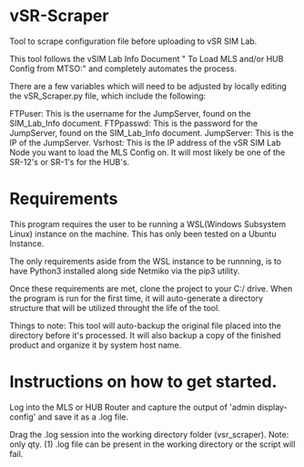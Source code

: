 # vSR-Scraper
Tool to scrape configuration file before uploading to vSR SIM Lab.


This tool follows the vSIM Lab Info Document " To Load MLS and/or HUB Config from MTSO:" and completely automates the process.

There are a few variables which will need to be adjusted by locally editing the vSR_Scraper.py file, which include the following:

FTPuser:
This is the username for the JumpServer, found on the SIM_Lab_Info document.
FTPpasswd: 
This is the password for the JumpServer, found on the SIM_Lab_Info document.
JumpServer:
This is the IP of the JumpServer.
Vsrhost:
This is the IP address of the vSR SIM Lab Node you want to load the MLS Config on. It will most likely be one of the SR-12's or SR-1's for the HUB's. 


# Requirements
This program requires the user to be running a WSL(Windows Subsystem Linux) instance on the machine. This has only been tested on a Ubuntu Instance.

The only requirements aside from the WSL instance to be runnning, is to have Python3 installed along side Netmiko via the pip3 utility.

Once these requirements are met, clone the project to your C:/ drive. When the program is run for the first time, it will auto-generate a directory structure that will be utilized throught the life of the tool. 

Things to note: 
  This tool will auto-backup the original file placed into the directory before it's processed. It will also backup a copy of the     finished product and organize it by system host name. 

# Instructions on how to get started.

Log into the MLS or HUB Router and capture the output of 'admin display-config' and save it as a .log file.

Drag the .log session into the working directory folder (vsr_scraper).  Note: only qty. (1) .log file can be present in the working directory or the script will fail. 
